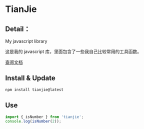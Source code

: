 # TianJie

## Detail：

My javascript library

这是我的 javascript 库，里面包含了一些我自己比较常用的工具函数。

[查阅文档](https://tianjie.hacxy.cn)

## Install & Update

```sh
npm install tianjie@latest
```

## Use

```ts
import { isNumber } from 'tianjie';
console.log(isNumber(2));
```
